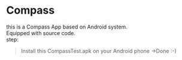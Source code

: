 # Compass
this is a Compass App based on Android system.<br>
Equipped with source code.<br>
step:<br>
>Install this CompassTest.apk on your Android phone ->Done :-)
